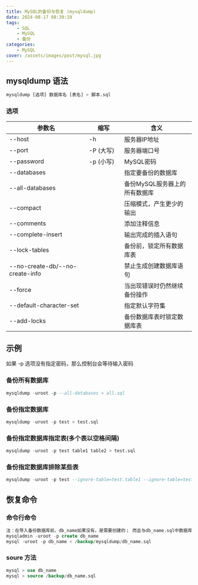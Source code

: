```yaml
---
title: MySQL的备份与恢复 (mysqldump)
date: 2024-08-17 08:39:19
tags:
    - SQL
    - MySQL
    - 备份
categories:
    - MySQL
cover: /assets/images/post/mysql.jpg
---
```

## mysqldump 语法
```sql
mysqldump [选项] 数据库名 [表名] > 脚本.sql
```
### 选项
参数名 | 缩写 | 含义
----- | - | -----
\--host | -h | 服务器IP地址
\--port | -P (大写) | 服务器端口号
\--password | -p (小写) | MySQL密码
\--databases | | 指定要备份的数据库
\--all-databases | | 备份MySQL服务器上的所有数据库
\--compact | | 压缩模式，产生更少的输出
\--comments | | 添加注释信息
\--complete-insert | | 输出完成的插入语句
\--lock-tables | | 备份前，锁定所有数据库表
\--no-create-db/--no-create-info | | 禁止生成创建数据库语句
\--force | | 当出现错误时仍然继续备份操作
\--default-character-set | | 指定默认字符集
\--add-locks | | 备份数据库表时锁定数据库表
## 示例
如果 -p 选项没有指定密码，那么控制台会等待输入密码
### 备份所有数据库
```sql
mysqldump -uroot -p --all-databases > all.sql
```
### 备份指定数据库
```sql
mysqldump -uroot -p test > test.sql
```
### 备份指定数据库指定表(多个表以空格间隔)
```sql
mysqldump -uroot -p test table1 table2 > test.sql 
```
### 备份指定数据库排除某些表
```sql
mysqldump -uroot -p test --ignore-table=test.table1 --ignore-table=test.table2 > test.sql
```
## 恢复命令
### 命令行命令
```sql
注：在导入备份数据库前，db_name如果没有，是需要创建的； 而且与db_name.sql中数据库名是一样的才可以导入。
mysqladmin -uroot -p create db_name 
mysql -uroot -p db_name < /backup/mysqldump/db_name.sql
```
### soure 方法
```sql
mysql > use db_name
mysql > source /backup/db_name.sql
```

<style>
    table th:nth-child(2){
        width: 5rem;
    }
</style>